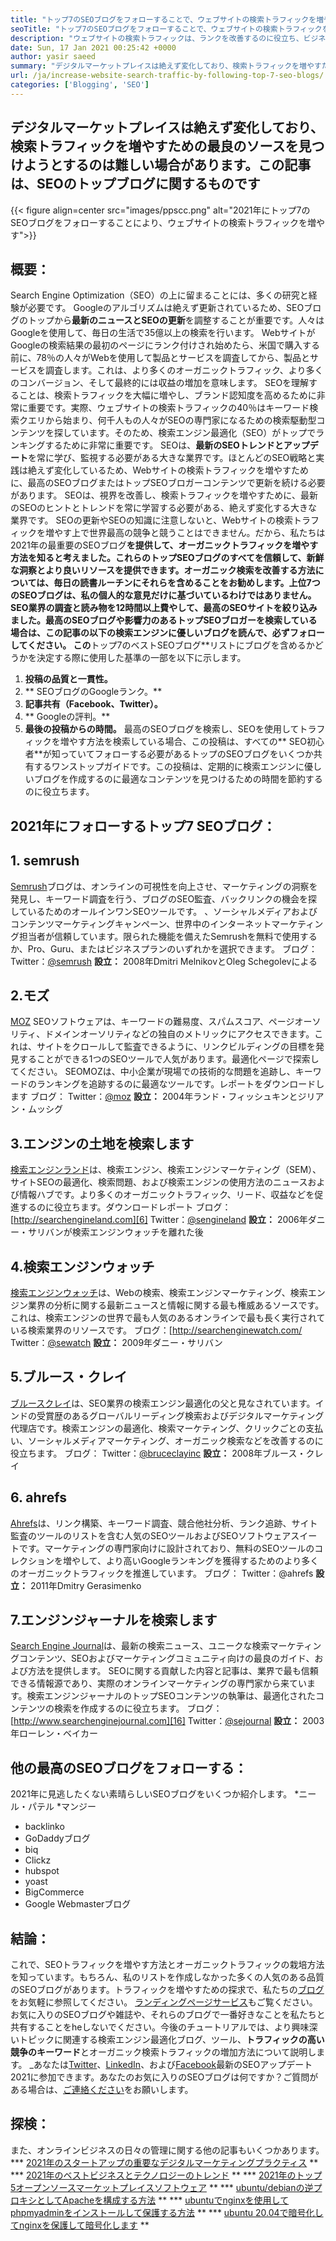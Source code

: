 ```yaml
---
title: "トップ7のSEOブログをフォローすることで、ウェブサイトの検索トラフィックを増やす" 
seoTitle: "トップ7のSEOブログをフォローすることで、ウェブサイトの検索トラフィックを増やす" 
description: "ウェブサイトの検索トラフィックは、ランクを改善するのに役立ち、ビジネスの成長の重要な推進力です。この記事は、ウェブサイトの検索トラフィックを増やす方法に関するものですか？" 
date: Sun, 17 Jan 2021 00:25:42 +0000
author: yasir saeed
summary: "デジタルマーケットプレイスは絶えず変化しており、検索トラフィックを増やすための最良のソースを見つけようとするのは難しい場合があります。この記事は、SEOのトップブログに関するものです" 
url: /ja/increase-website-search-traffic-by-following-top-7-seo-blogs/
categories: ['Blogging', 'SEO']
---
```


## デジタルマーケットプレイスは絶えず変化しており、検索トラフィックを増やすための最良のソースを見つけようとするのは難しい場合があります。この記事は、SEOのトップブログに関するものです

{{< figure align=center src="images/ppscc.png" alt="2021年にトップ7のSEOブログをフォローすることにより、ウェブサイトの検索トラフィックを増やす">}}


## 概要：
Search Engine Optimization（SEO）の上に留まることには、多くの研究と経験が必要です。 Googleのアルゴリズムは絶えず更新されているため、SEOブログのトップから**最新のニュースとSEOの更新**を調整することが重要です。人々はGoogleを使用して、毎日の生活で35億以上の検索を行います。 WebサイトがGoogleの検索結果の最初のページにランク付けされ始めたら、米国で購入する前に、78％の人々がWebを使用して製品とサービスを調査してから、製品とサービスを調査します。これは、より多くのオーガニックトラフィック、より多くのコンバージョン、そして最終的には収益の増加を意味します。
SEOを理解することは、検索トラフィックを大幅に増やし、ブランド認知度を高めるために非常に重要です。実際、ウェブサイトの検索トラフィックの40％はキーワード検索クエリから始まり、何千人もの人々がSEOの専門家になるための検索駆動型コンテンツを探しています。そのため、検索エンジン最適化（SEO）がトップでランキングするために非常に重要です。 SEOは、**最新のSEOトレンドとアップデート**を常に学び、監視する必要がある大きな業界です。ほとんどのSEO戦略と実践は絶えず変化しているため、Webサイトの検索トラフィックを増やすために、最高のSEOブログまたはトップSEOブロガーコンテンツで更新を続ける必要があります。
SEOは、視界を改善し、検索トラフィックを増やすために、最新のSEOのヒントとトレンドを常に学習する必要がある、絶えず変化する大きな業界です。 SEOの更新やSEOの知識に注意しないと、Webサイトの検索トラフィックを増やす上で世界最高の競争と競うことはできません。だから、私たちは2021年の最重要のSEOブログ**を提供して、オーガニックトラフィックを増やす方法を知ると考えました。これらのトップSEOブログのすべてを信頼して、新鮮な洞察とより良いリソースを提供できます。オーガニック検索を改善する方法については、毎日の読書ルーチンにそれらを含めることをお勧めします。上位7つのSEOブログは、私の個人的な意見だけに基づいているわけではありません。 SEO業界の調査と読み物を12時間以上費やして、最高のSEOサイトを絞り込みました。最高のSEOブログや影響力のあるトップSEOブロガーを検索している場合は、この記事の以下の検索エンジンに優しいブログを読んで、必ずフォローしてください。
この**トップ7のベストSEOブログ**リストにブログを含めるかどうかを決定する際に使用した基準の一部を以下に示します。
  1. **投稿の品質と一貫性。**
  2. ** SEOブログのGoogleランク。**
  3. **記事共有（Facebook、Twitter）。**
  4. ** Googleの評判。**
  5. **最後の投稿からの時間。**
最高のSEOブログを検索し、SEOを使用してトラフィックを増やす方法を検索している場合、この投稿は、すべての** SEO初心者**が知っていてフォローする必要があるトップのSEOブログをいくつか共有するワンストップガイドです。この投稿は、定期的に検索エンジンに優しいブログを作成するのに最適なコンテンツを見つけるための時間を節約するのに役立ちます。

## 2021年にフォローするトップ7 SEOブログ：

## 1. semrush
[Semrush][1]ブログは、オンラインの可視性を向上させ、マーケティングの洞察を発見し、キーワード調査を行う、ブログのSEO監査、バックリンクの機会を探しているためのオールインワンSEOツールです。 、ソーシャルメディアおよびコンテンツマーケティングキャンペーン、世界中のインターネットマーケティング担当者が信頼しています。限られた機能を備えたSemrushを無料で使用するか、Pro、Guru、またはビジネスプランのいずれかを選択できます。
ブログ：
Twitter：[@semrush][2]
**設立：** 2008年Dmitri MelnikovとOleg Schegolevによる

## 2.モズ
[MOZ][3] SEOソフトウェアは、キーワードの難易度、スパムスコア、ページオーソリティ、ドメインオーソリティなどの独自のメトリックにアクセスできます。これは、サイトをクロールして監査できるように、リンクビルディングの目標を発見することができる1つのSEOツールで人気があります。最適化ページで探索してください。 SEOMOZは、中小企業が現場での技術的な問題を追跡し、キーワードのランキングを追跡するのに最適なツールです。レポートをダウンロードします
ブログ：
Twitter：[@moz][4]
**設立：** 2004年ランド・フィッシュキンとジリアン・ムッシグ

## 3.エンジンの土地を検索します
[検索エンジンランド][5]は、検索エンジン、検索エンジンマーケティング（SEM）、サイトSEOの最適化、検索問題、および検索エンジンの使用方法のニュースおよび情報ハブです。より多くのオーガニックトラフィック、リード、収益などを促進するのに役立ちます。ダウンロードレポート
ブログ：[http://searchengineland.com][6]
Twitter：[@sengineland][7]
**設立：** 2006年ダニー・サリバンが検索エンジンウォッチを離れた後

## 4.検索エンジンウォッチ
[検索エンジンウォッチ][8]は、Webの検索、検索エンジンマーケティング、検索エンジン業界の分析に関する最新ニュースと情報に関する最も権威あるソースです。これは、検索エンジンの世界で最も人気のあるオンラインで最も長く実行されている検索業界のリソースです。
ブログ：[http://searchenginewatch.com/
Twitter：[@sewatch][10]
**設立：** 2009年ダニー・サリバン

## 5.ブルース・クレイ
[ブルースクレイ][11]は、SEO業界の検索エンジン最適化の父と見なされています。インドの受賞歴のあるグローバルリーディング検索およびデジタルマーケティング代理店です。検索エンジンの最適化、検索マーケティング、クリックごとの支払い、ソーシャルメディアマーケティング、オーガニック検索などを改善するのに役立ちます。
ブログ：
Twitter：[@bruceclayinc][12]
**設立：** 2008年ブルース・クレイ

## 6. ahrefs
[Ahrefs][13]は、リンク構築、キーワード調査、競合他社分析、ランク追跡、サイト監査のツールのリストを含む人気のSEOツールおよびSEOソフトウェアスイートです。マーケティングの専門家向けに設計されており、無料のSEOツールのコレクションを増やして、より高いGoogleランキングを獲得するためのより多くのオーガニックトラフィックを推進しています。
ブログ：[][14]
Twitter：@ahrefs
**設立：** 2011年Dmitry Gerasimenko

## 7.エンジンジャーナルを検索します
[Search Engine Journal][15]は、最新の検索ニュース、ユニークな検索マーケティングコンテンツ、SEOおよびマーケティングコミュニティ向けの最良のガイド、および方法を提供します。 SEOに関する貢献した内容と記事は、業界で最も信頼できる情報源であり、実際のオンラインマーケティングの専門家から来ています。検索エンジンジャーナルのトップSEOコンテンツの執筆は、最適化されたコンテンツの検索を作成するのに役立ちます。
ブログ：[http://www.searchenginejournal.com][16]
Twitter：[@sejournal][17]
**設立：** 2003年ローレン・ベイカー

## 他の最高のSEOブログをフォローする：
2021年に見逃したくない素晴らしいSEOブログをいくつか紹介します。
  *ニール・パテル
  *マンジー
  * backlinko
  * GoDaddyブログ
  * biq
  * Clickz
  * hubspot
  * yoast
  * BigCommerce
  * Google Webmasterブログ

## 結論：
これで、SEOトラフィックを増やす方法とオーガニックトラフィックの栽培方法を知っています。もちろん、私のリストを作成しなかった多くの人気のある品質のSEOブログがあります。トラフィックを増やすための探求で、私たちの[ブログ][18]をお気軽に参照してください。 [ランディングページサービス][19]もご覧ください。お気に入りのSEOブログや雑誌や、それらのブログで一番好きなことを私たちと共有することをheしないでください。今後のチュートリアルでは、より興味深いトピックに関連する検索エンジン最適化ブログ、ツール、**トラフィックの高い競争のキーワード**とオーガニック検索トラフィックの増加方法について説明します。
_あなたは[Twitter][20]、[LinkedIn][21]、および[Facebook][22]最新のSEOアップデート2021に参加できます。あなたのお気に入りのSEOブログは何ですか？ご質問がある場合は、[ご連絡ください][23]をお願いします。

## 探検：
また、オンラインビジネスの日々の管理に関する他の記事もいくつかあります。
  *** [2021年のスタートアップの重要なデジタルマーケティングプラクティス][24] **
  *** [2021年のベストビジネスとテクノロジーのトレンド][25] **
  *** [2021年のトップ5オープンソースマーケットプレイスソフトウェア][26] **
  *** [ubuntu/debianの逆プロキシとしてApacheを構成する方法][27] **
  *** [ubuntuでnginxを使用してphpmyadminをインストールして保護する方法][28] **
  *** [ubuntu 20.04で暗号化してnginxを保護して暗号化します][29] **

  
[1]: https://www.semrush.com/blog/
[2]: https://twitter.com/semrush
[3]: http://moz.com/blog
[4]: https://twitter.com/moz
[5]: http://searchengineland.com
[6]: http://searchengineland.com/
[7]: https://twitter.com/sengineland
[8]: http://searchenginewatch.com/
[9]: https://searchenginewatch.com/
[10]: https://twitter.com/sewatch
[11]: http://www.bruceclay.com/blog
[12]: https://twitter.com/BruceClayInc
[13]: https://ahrefs.com/blog/
[14]: https://www.seoorganic.co.uk/blog/
[15]: http://www.searchenginejournal.com
[16]: http://www.searchenginejournal.com/
[17]: https://twitter.com/sejournal
[18]: https://blog.containerize.com/
[19]: https://products.containerize.com/
[20]: https://twitter.com/containerize_co
[21]: https://www.linkedin.com/company/containerize/
[22]: http://facebook.com/containerize
[23]: mailto:yasir.saeed@aspose.com
[24]: https://blog.containerize.com/marketing-automation/important-digital-marketing-practices-for-startups-in-2021/
[25]: https://blog.containerize.com/2021/04/23/best-business-and-technology-trends-in-2021-and-beyond/
[26]: https://blog.containerize.com/marketplace/top-5-open-source-marketplace-software-in-2021/
[27]: https://blog.containerize.com/web-server-solution-stack/how-to-configure-apache-as-a-reverse-proxy-for-ubuntudebian/
[28]: https://blog.containerize.com/web-server-solution-stack/how-to-install-and-secure-phpmyadmin-with-nginx-on-ubuntu/
[29]: https://blog.containerize.com/web-server-solution-stack/how-to-secure-nginx-with-letsencrypt-on-ubuntu-20-04/
